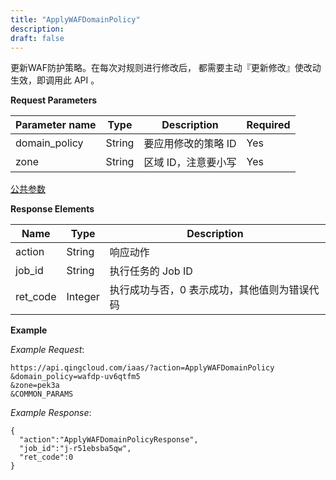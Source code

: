 ```yaml
---
title: "ApplyWAFDomainPolicy"
description: 
draft: false
---
```




更新WAF防护策略。在每次对规则进行修改后， 都需要主动『更新修改』使改动生效，即调用此 API 。

**Request Parameters**

| Parameter name | Type | Description | Required |
| --- | --- | --- | --- |
| domain_policy | String | 要应用修改的策略 ID | Yes |
| zone | String | 区域 ID，注意要小写 | Yes |

[公共参数](../../parameters/)

**Response Elements**

| Name | Type | Description |
| --- | --- | --- |
| action | String | 响应动作 |
| job_id | String | 执行任务的 Job ID |
| ret_code | Integer | 执行成功与否，0 表示成功，其他值则为错误代码 |

**Example**

_Example Request_:

```
https://api.qingcloud.com/iaas/?action=ApplyWAFDomainPolicy
&domain_policy=wafdp-uv6qtfm5
&zone=pek3a
&COMMON_PARAMS
```

_Example Response_:

```
{
  "action":"ApplyWAFDomainPolicyResponse",
  "job_id":"j-r51ebsba5qw",
  "ret_code":0
}
```

